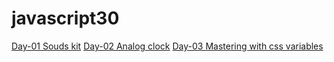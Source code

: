 # javascript30

[Day-01 Souds kit](Day-01)
[Day-02 Analog clock](Day-02)
[Day-03 Mastering with css variables](Day-03)
